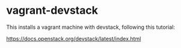 # vagrant-devstack

This installs a vagrant machine with devstack, following this tutorial:

https://docs.openstack.org/devstack/latest/index.html
